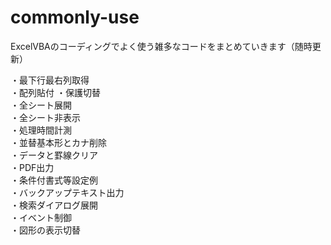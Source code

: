 # commonly-use
ExcelVBAのコーディングでよく使う雑多なコードをまとめていきます（随時更新）

・最下行最右列取得  
・配列貼付
・保護切替  
・全シート展開  
・全シート非表示  
・処理時間計測  
・並替基本形とカナ削除  
・データと罫線クリア  
・PDF出力  
・条件付書式等設定例  
・バックアップテキスト出力  
・検索ダイアログ展開  
・イベント制御  
・図形の表示切替
